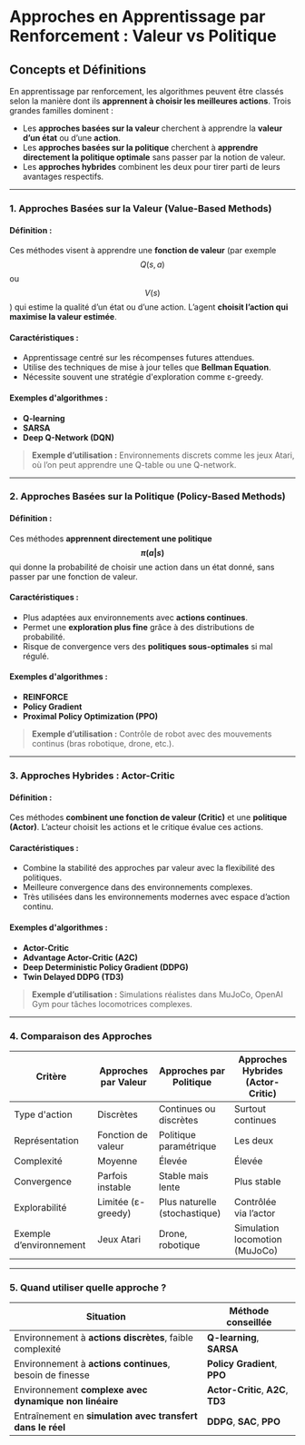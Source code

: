 # **Approches en Apprentissage par Renforcement : Valeur vs Politique**  

## **Concepts et Définitions**

En apprentissage par renforcement, les algorithmes peuvent être classés selon la manière dont ils **apprennent à choisir les meilleures actions**. Trois grandes familles dominent :

- Les **approches basées sur la valeur** cherchent à apprendre la **valeur d’un état** ou d’une **action**.
- Les **approches basées sur la politique** cherchent à **apprendre directement la politique optimale** sans passer par la notion de valeur.
- Les **approches hybrides** combinent les deux pour tirer parti de leurs avantages respectifs.

---

### **1. Approches Basées sur la Valeur (Value-Based Methods)**

#### **Définition :**  
Ces méthodes visent à apprendre une **fonction de valeur** (par exemple $$Q(s, a)$$ ou $$V(s)$$) qui estime la qualité d’un état ou d’une action. L’agent **choisit l’action qui maximise la valeur estimée**.

#### **Caractéristiques :**
- Apprentissage centré sur les récompenses futures attendues.
- Utilise des techniques de mise à jour telles que **Bellman Equation**.
- Nécessite souvent une stratégie d'exploration comme ε-greedy.

#### **Exemples d'algorithmes :**
- **Q-learning**
- **SARSA**
- **Deep Q-Network (DQN)**

> **Exemple d’utilisation :** Environnements discrets comme les jeux Atari, où l’on peut apprendre une Q-table ou une Q-network.

---

### **2. Approches Basées sur la Politique (Policy-Based Methods)**

#### **Définition :**  
Ces méthodes **apprennent directement une politique $$\pi(a|s)$$** qui donne la probabilité de choisir une action dans un état donné, sans passer par une fonction de valeur.

#### **Caractéristiques :**
- Plus adaptées aux environnements avec **actions continues**.
- Permet une **exploration plus fine** grâce à des distributions de probabilité.
- Risque de convergence vers des **politiques sous-optimales** si mal régulé.

#### **Exemples d'algorithmes :**
- **REINFORCE**
- **Policy Gradient**
- **Proximal Policy Optimization (PPO)**

> **Exemple d’utilisation :** Contrôle de robot avec des mouvements continus (bras robotique, drone, etc.).

---

### **3. Approches Hybrides : Actor-Critic**

#### **Définition :**  
Ces méthodes **combinent une fonction de valeur (Critic)** et une **politique (Actor)**. L’acteur choisit les actions et le critique évalue ces actions.

#### **Caractéristiques :**
- Combine la stabilité des approches par valeur avec la flexibilité des politiques.
- Meilleure convergence dans des environnements complexes.
- Très utilisées dans les environnements modernes avec espace d’action continu.

#### **Exemples d'algorithmes :**
- **Actor-Critic**
- **Advantage Actor-Critic (A2C)**
- **Deep Deterministic Policy Gradient (DDPG)**
- **Twin Delayed DDPG (TD3)**

> **Exemple d’utilisation :** Simulations réalistes dans MuJoCo, OpenAI Gym pour tâches locomotrices complexes.

---

### **4. Comparaison des Approches**

| Critère                     | Approches par Valeur          | Approches par Politique      | Approches Hybrides (Actor-Critic) |
|---------------------------- |-------------------------------|------------------------------|-----------------------------------|
| Type d'action               | Discrètes                     | Continues ou discrètes       | Surtout continues                 |
| Représentation              | Fonction de valeur            | Politique paramétrique       | Les deux                         |
| Complexité                 | Moyenne                       | Élevée                       | Élevée                           |
| Convergence                | Parfois instable              | Stable mais lente            | Plus stable                       |
| Explorabilité              | Limitée (ε-greedy)            | Plus naturelle (stochastique) | Contrôlée via l’actor            |
| Exemple d’environnement    | Jeux Atari                    | Drone, robotique             | Simulation locomotion (MuJoCo)   |

---

### **5. Quand utiliser quelle approche ?**

| Situation                                                        | Méthode conseillée               |
|------------------------------------------------------------------|----------------------------------|
| Environnement à **actions discrètes**, faible complexité         | **Q-learning**, **SARSA**        |
| Environnement à **actions continues**, besoin de finesse         | **Policy Gradient**, **PPO**     |
| Environnement **complexe avec dynamique non linéaire**           | **Actor-Critic**, **A2C**, **TD3** |
| Entraînement en **simulation avec transfert dans le réel**       | **DDPG**, **SAC**, **PPO**       |

